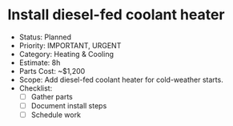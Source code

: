 # Install diesel-fed coolant heater

- Status: Planned
- Priority: IMPORTANT, URGENT
- Category: Heating & Cooling
- Estimate: 8h
- Parts Cost: ~$1,200
- Scope: Add diesel-fed coolant heater for cold-weather starts.
- Checklist:
  - [ ] Gather parts
  - [ ] Document install steps
  - [ ] Schedule work
